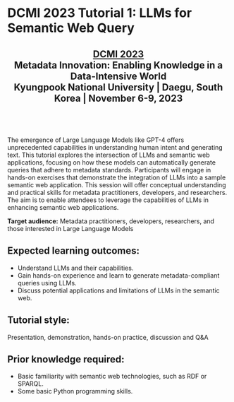 # DCMI 2023 Tutorial 1: LLMs for Semantic Web Query

<center>
    <h2>
        <a href="https://ff2023.archive.org/">DCMI 2023 </a> <br/>
        Metadata Innovation: Enabling Knowledge in a Data-Intensive World<br/>
        Kyungpook National University | Daegu, South Korea | November 6-9, 2023<br/>  <br/>
    </h2>
    <br/>
</center>

The emergence of Large Language Models like GPT-4 offers unprecedented capabilities in understanding human intent and generating text. This tutorial explores the intersection of LLMs and semantic web applications, focusing on how these models can automatically generate queries that adhere to metadata standards. Participants will engage in hands-on exercises that demonstrate the integration of LLMs into a sample semantic web application. This session will offer conceptual understanding and practical skills for metadata practitioners, developers, and researchers. The aim is to enable attendees to leverage the capabilities of LLMs in enhancing semantic web applications.  

**Target audience:** Metadata practitioners, developers, researchers, and those interested in Large Language Models

## Expected learning outcomes:
- Understand LLMs and their capabilities.
- Gain hands-on experience and learn to generate metadata-compliant queries using LLMs.
- Discuss potential applications and limitations of LLMs in the semantic web.

## Tutorial style:
Presentation, demonstration, hands-on practice, discussion and Q&A


## Prior knowledge required:
- Basic familiarity with semantic web technologies, such as RDF or SPARQL.
- Some basic Python programming skills.


